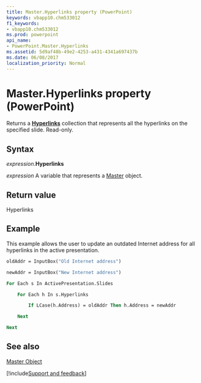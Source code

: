```yaml
---
title: Master.Hyperlinks property (PowerPoint)
keywords: vbapp10.chm533012
f1_keywords:
- vbapp10.chm533012
ms.prod: powerpoint
api_name:
- PowerPoint.Master.Hyperlinks
ms.assetid: 5d9af48b-49e2-4253-a431-4341a697437b
ms.date: 06/08/2017
localization_priority: Normal
---
```



# Master.Hyperlinks property (PowerPoint)

Returns a  **[Hyperlinks](PowerPoint.Hyperlinks.md)** collection that represents all the hyperlinks on the specified slide. Read-only.


## Syntax

_expression_.**Hyperlinks**

 _expression_ A variable that represents a [Master](./PowerPoint.Master.md) object.


## Return value

Hyperlinks


## Example

This example allows the user to update an outdated Internet address for all hyperlinks in the active presentation.


```vb
oldAddr = InputBox("Old Internet address")

newAddr = InputBox("New Internet address")

For Each s In ActivePresentation.Slides

    For Each h In s.Hyperlinks

        If LCase(h.Address) = oldAddr Then h.Address = newAddr

    Next

Next
```


## See also


[Master Object](PowerPoint.Master.md)

[!include[Support and feedback](~/includes/feedback-boilerplate.md)]